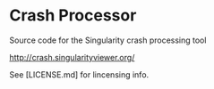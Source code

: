 Crash Processor
===============

Source code for the Singularity crash processing tool

<http://crash.singularityviewer.org/>

See [LICENSE.md] for lincensing info.